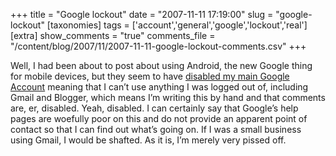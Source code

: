 +++
title = "Google lockout"
date = "2007-11-11 17:19:00"
slug = "google-lockout"
[taxonomies]
tags = ['account','general','google','lockout','real']
[extra]
show_comments = "true"
comments_file = "/content/blog/2007/11/2007-11-11-google-lockout-comments.csv"
+++

Well, I had been about to post about using Android, the new Google thing for mobile devices, but they seem to have [disabled my main Google Account](http://mail.google.com/support/bin/answer.py?answer=61805) meaning that I can’t use anything I was logged out of, including Gmail and Blogger, which means I’m writing this by hand and that comments are, er, disabled. Yeah, disabled. I can certainly say that Google’s help pages are woefully poor on this and do not provide an apparent point of contact so that I can find out what’s going on. If I was a small business using Gmail, I would be shafted. As it is, I’m merely very pissed off.
